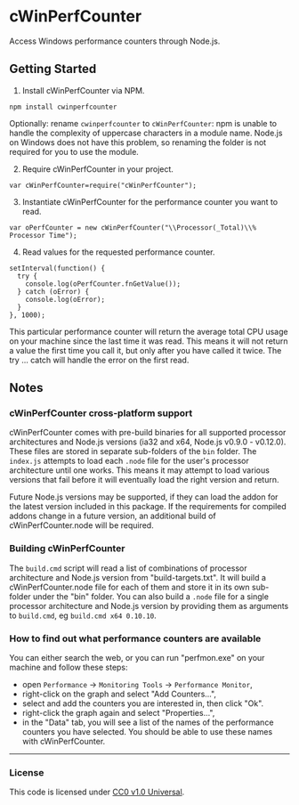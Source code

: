 cWinPerfCounter
===============

Access Windows performance counters through Node.js.

Getting Started
---------------
1. Install cWinPerfCounter via NPM.
  
  `npm install cwinperfcounter`
  
  Optionally: rename `cwinperfcounter` to `cWinPerfCounter`: npm is unable to
  handle the complexity of uppercase characters in a module name. Node.js on
  Windows does not have this problem, so renaming the folder is not required
  for you to use the module.
  
2. Require cWinPerfCounter in your project.
  
  `var cWinPerfCounter=require("cWinPerfCounter");`

3. Instantiate cWinPerfCounter for the performance counter you want to read.
  
  `var oPerfCounter = new cWinPerfCounter("\\Processor(_Total)\\% Processor Time");`
  
4. Read values for the requested performance counter.
  
  ```  
  setInterval(function() {
    try {
      console.log(oPerfCounter.fnGetValue());
    } catch (oError) {
      console.log(oError);
    }
  }, 1000);
  ```
  
  This particular performance counter will return the average total CPU usage
  on your machine since the last time it was read. This means it will not
  return a value the first time you call it, but only after you have called it
  twice. The try ... catch will handle the error on the first read.

Notes
-----
### cWinPerfCounter cross-platform support

cWinPerfCounter comes with pre-build binaries for all supported processor
architectures and Node.js versions (ia32 and x64, Node.js v0.9.0 - v0.12.0).
These files are stored in separate sub-folders of the `bin` folder. The
`index.js` attempts to load each `.node` file for the user's processor
architecture until one works. This means it may attempt to load various versions
that fail before it will eventually load the right version and return.

Future Node.js versions may be supported, if they can load the addon for the
latest version included in this package. If the requirements for compiled addons
change in a future version, an additional build of cWinPerfCounter.node will be
required.

### Building cWinPerfCounter
The `build.cmd` script will read a list of combinations of processor
architecture and Node.js version from "build-targets.txt". It will build a
cWinPerfCounter.node file for each of them and store it in its own sub-folder
under the "bin" folder.
You can also build a `.node` file for a single processor architecture and
Node.js version by providing them as arguments to `build.cmd`, eg `build.cmd
x64 0.10.10`.

### How to find out what performance counters are available

You can either search the web, or you can run "perfmon.exe" on your machine and
follow these steps:
* open `Performance` -> `Monitoring Tools` -> `Performance Monitor`,
* right-click on the graph and select "Add Counters...",
* select and add the counters you are interested in, then click "Ok".
* right-click the graph again and select "Properties...",
* in the "Data" tab, you will see a list of the names of the performance
  counters you have selected. You should be able to use these names with
  cWinPerfCounter.

--------------------------------------------------------------------------------

### License
This code is licensed under [CC0 v1.0 Universal](https://creativecommons.org/publicdomain/zero/1.0/).
